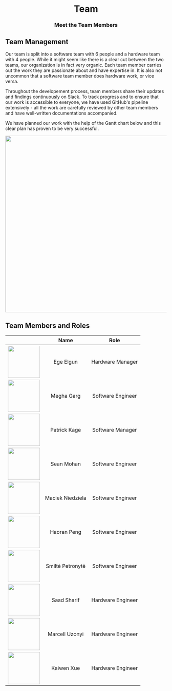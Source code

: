 <h1 align="center">Team</h1>
<h3 align="center">Meet the Team Members</h3>

## Team Management

Our team is split into a software team with 6 people and a hardware team with 4 people. While it might seem like there is a clear cut between the two teams, our organization is in fact very organic. Each team member carries out the work they are passionate about and have expertise in. It is also not uncommon that a software team member does hardware work, or vice versa.

Throughout the developement process, team members share their updates and findings continuously on Slack. To track progress and to ensure that our work is accessible to everyone, we have used GitHub's pipeline extensively - all the work are carefully reviewed by other team members and have well-written documentations accompanied. 

We have planned our work with the help of the Gantt chart below and this clear plan has proven to be very successful.

<p align="center">
  <img width="550" src="static/imgs/gantt.png">
</p>


## Team Members and Roles

|   |    Name  |       Role      |
|:-:|:--------:|:---------------:|
| <img src="static/imgs/turkey.jpeg" width="100"/>  | Ege Elgun | Hardware Manager |
| <img src="static/imgs/india.jpg" width="100"/>  | Megha Garg | Software Engineer|
| <img src="static/imgs/us.jpg" width="100"/>  | Patrick Kage | Software Manager |
| <img src="static/imgs/uk.jpg" width="100"/>  | Sean Mohan| Software Engineer|
| <img src="static/imgs/poland.jpg" width="100"/>  | Maciek Niedziela | Software Engineer|
| <img src="static/imgs/china.jpg" width="100"/>  | Haoran Peng | Software Engineer|
| <img src="static/imgs/lithuania.jpg" width="100"/>  | Smiltė Petronytė | Software Engineer|
| <img src="static/imgs/uk.jpg" width="100"/>  | Saad Sharif| Hardware Engineer |
| <img src="static/imgs/hungary.jpg" width="100"/>  | Marcell Uzonyi | Hardware Engineer|
| <img src="static/imgs/china.jpg" width="100"/>  | Kaiwen Xue| Hardware Engineer| 


